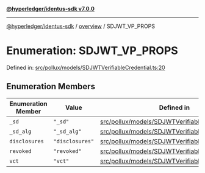 [**@hyperledger/identus-sdk v7.0.0**](../../README.md)

***

[@hyperledger/identus-sdk](../../README.md) / [overview](../README.md) / SDJWT\_VP\_PROPS

# Enumeration: SDJWT\_VP\_PROPS

Defined in: [src/pollux/models/SDJWTVerifiableCredential.ts:20](https://github.com/hyperledger/identus-edge-agent-sdk-ts/blob/96423ee84b124a31ce63036d9d623d1cb73a13c2/src/pollux/models/SDJWTVerifiableCredential.ts#L20)

## Enumeration Members

| Enumeration Member | Value | Defined in |
| ------ | ------ | ------ |
| <a id="_sd"></a> `_sd` | `"_sd"` | [src/pollux/models/SDJWTVerifiableCredential.ts:24](https://github.com/hyperledger/identus-edge-agent-sdk-ts/blob/96423ee84b124a31ce63036d9d623d1cb73a13c2/src/pollux/models/SDJWTVerifiableCredential.ts#L24) |
| <a id="_sd_alg"></a> `_sd_alg` | `"_sd_alg"` | [src/pollux/models/SDJWTVerifiableCredential.ts:23](https://github.com/hyperledger/identus-edge-agent-sdk-ts/blob/96423ee84b124a31ce63036d9d623d1cb73a13c2/src/pollux/models/SDJWTVerifiableCredential.ts#L23) |
| <a id="disclosures"></a> `disclosures` | `"disclosures"` | [src/pollux/models/SDJWTVerifiableCredential.ts:25](https://github.com/hyperledger/identus-edge-agent-sdk-ts/blob/96423ee84b124a31ce63036d9d623d1cb73a13c2/src/pollux/models/SDJWTVerifiableCredential.ts#L25) |
| <a id="revoked"></a> `revoked` | `"revoked"` | [src/pollux/models/SDJWTVerifiableCredential.ts:22](https://github.com/hyperledger/identus-edge-agent-sdk-ts/blob/96423ee84b124a31ce63036d9d623d1cb73a13c2/src/pollux/models/SDJWTVerifiableCredential.ts#L22) |
| <a id="vct"></a> `vct` | `"vct"` | [src/pollux/models/SDJWTVerifiableCredential.ts:21](https://github.com/hyperledger/identus-edge-agent-sdk-ts/blob/96423ee84b124a31ce63036d9d623d1cb73a13c2/src/pollux/models/SDJWTVerifiableCredential.ts#L21) |
